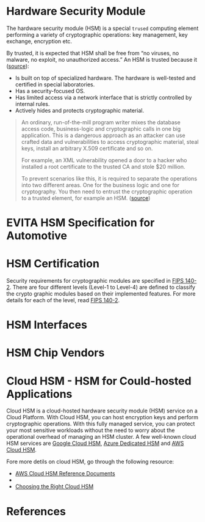 # Hardware Security Module

The hardware security module (HSM) is a special `trused` computing element performing a variety of cryptographic operations: key management, key exchange, encryption etc.

By trusted, it is expected that HSM shall be free from “no viruses, no malware, no exploit, no unauthorized access.” An HSM is trusted because it ([source][blog-hsm-attributes]):
- Is built on top of specialized hardware. The hardware is well-tested and certified in special laboratories.
- Has a security-focused OS.
- Has limited access via a network interface that is strictly controlled by internal rules.
- Actively hides and protects cryptographic material.

>An ordinary, run-of-the-mill program writer mixes the database access code, business-logic and cryptographic calls in one big application. This is a dangerous approach as an attacker can use crafted data and vulnerabilities to access cryptographic material, steal keys, install an arbitrary X.509 certificate and so on. 
>
> For example, an XML vulnerability opened a door to a hacker who installed a root certificate to the trusted CA and stole $20 million.
>
> To prevent scenarios like this, it is required to separate the operations into two different areas. One for the business logic and one for cryptography. You then need to entrust the cryptographic operation to a trusted element, for example an HSM. ([source][blog-hsm-attributes])

# EVITA HSM Specification for Automotive


# HSM Certification

Security requirements for cryptographic modules are specified in [FIPS 140-2][fips-140-2]. There are four different levels (Level-1 to Level-4) are defined to classify the crypto graphic modules based on their implemented features. For more details for each of the level, read [FIPS 140-2][fips-140-2].

# HSM Interfaces


# HSM Chip Vendors


# Cloud HSM - HSM for Could-hosted Applications 

Cloud HSM is a cloud-hosted hardware security module (HSM) service on a Cloud Platform. With Cloud HSM, you can host encryption keys and perform cryptographic operations. With this fully managed service, you can protect your most sensitive workloads without the need to worry about the operational overhead of managing an HSM cluster. A few well-known cloud HSM services are [Google Cloud HSM][google-cloudhsm], [Azure Dedicated HSM][azure-cloudhsm] and [AWS Cloud HSM][aws-cloudhsm].

Fore more detils on cloud HSM, go through the following resource:
- [AWS Cloud HSM Reference Documents][aws-cloudhsm-doc]
-
- [Choosing the Right Cloud HSM][cloudhsm-blog-1]

[google-cloudhsm]: https://cloud.google.com/hsm
[aws-cloudhsm]: https://aws.amazon.com/cloudhsm/
[azure-cloudhsm]: https://azure.microsoft.com/en-us/services/azure-dedicated-hsm/
[aws-cloudhsm-doc]: https://docs.aws.amazon.com/cloudhsm/?id=docs_gateway
[cloudhsm-blog-1]: https://blog.gemalto.com/security/2018/11/20/choosing-the-right-cloud-hsm/

# References

[fips-140-2]: https://en.wikipedia.org/wiki/FIPS_140-2#Level_3
[blog-hsm-attributes]: https://www.cryptomathic.com/news-events/blog/understanding-hardware-security-modules-hsms
